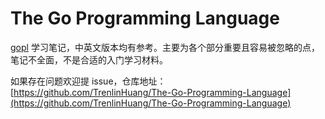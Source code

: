 # The Go Programming Language

[gopl](http://www.gopl.io/) 学习笔记，中英文版本均有参考。主要为各个部分重要且容易被忽略的点，笔记不全面，不是合适的入门学习材料。

如果存在问题欢迎提 issue，仓库地址：[https://github.com/TrenlinHuang/The-Go-Programming-Language](https://github.com/TrenlinHuang/The-Go-Programming-Language)

